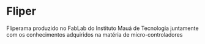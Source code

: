 # Fliper
Fliperama produzido no FabLab do Instituto Mauá de Tecnologia juntamente com os conhecimentos adquiridos na matéria de micro-controladores
